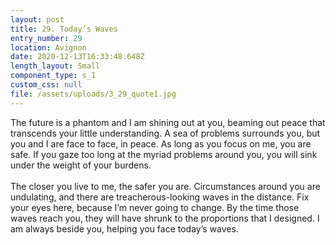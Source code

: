 ```yaml
---
layout: post
title: 29. Today’s Waves
entry_number: 29
location: Avignon
date: 2020-12-13T16:33:48.648Z
length_layout: Small
component_type: s_1
custom_css: null
file: /assets/uploads/3_29_quote1.jpg
---
```

<a class="E29_Q1">The future is a phantom and I am shining out at you, beaming out peace that transcends your little understanding.</a> A sea of problems surrounds you, but you and I are face to face, in peace. As long as you focus on me, you are safe. If you gaze too long at the myriad problems around you, you will sink under the weight of your burdens.\
\
The closer you live to me, the safer you are. Circumstances around you are undulating, and there are treacherous-looking waves in the distance. Fix your eyes here, because I’m never going to change. By the time those waves reach you, they will have shrunk to the proportions that I designed. I am always beside you, helping you face today’s waves.